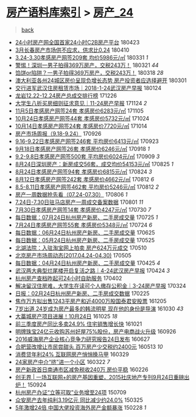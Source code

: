 [房产语料库索引](../../README.md)  > [房产_24](房产_24.md)
====
> [back](../README.md)

- [24小时房产网全国首家24小时C2B房产平台](http://jkwz.applinzi.com/ittc/7095209334055371792.html#24%E5%B0%8F%E6%97%B6%E6%88%BF%E4%BA%A7%E7%BD%91%E5%85%A8%E5%9B%BD%E9%A6%96%E5%AE%B624%E5%B0%8F%E6%97%B6C2B%E6%88%BF%E4%BA%A7%E5%B9%B3%E5%8F%B0) 180423  
- [3月长春房产市场供不应求，供求比0.24](http://jkwz.applinzi.com/ittc/7090271972087038983.html#3%E6%9C%88%E9%95%BF%E6%98%A5%E6%88%BF%E4%BA%A7%E5%B8%82%E5%9C%BA%E4%BE%9B%E4%B8%8D%E5%BA%94%E6%B1%82%EF%BC%8C%E4%BE%9B%E6%B1%82%E6%AF%940.24) 180410  
- [3.24-3.30孝感房产网签209套 均价5986元/㎡](http://jkwz.applinzi.com/ittc/7086586212339155978.html#3.24-3.30%E5%AD%9D%E6%84%9F%E6%88%BF%E4%BA%A7%E7%BD%91%E7%AD%BE209%E5%A5%97+%E5%9D%87%E4%BB%B75986%E5%85%83%2F%E3%8E%A1) 180331 *1* 
- [警惕！深圳一男子拍得369万房产，交税243万！](http://jkwz.applinzi.com/ittc/7083037442921989131.html#%E8%AD%A6%E6%83%95%EF%BC%81%E6%B7%B1%E5%9C%B3%E4%B8%80%E7%94%B7%E5%AD%90%E6%8B%8D%E5%BE%97369%E4%B8%87%E6%88%BF%E4%BA%A7%EF%BC%8C%E4%BA%A4%E7%A8%8E243%E4%B8%87%EF%BC%81) 180321 *44* 
- [馅饼or陷阱？一男子拍得369万房产，交税243万！](http://jkwz.applinzi.com/ittc/7081740276098139142.html#%E9%A6%85%E9%A5%BCor%E9%99%B7%E9%98%B1%EF%BC%9F%E4%B8%80%E7%94%B7%E5%AD%90%E6%8B%8D%E5%BE%97369%E4%B8%87%E6%88%BF%E4%BA%A7%EF%BC%8C%E4%BA%A4%E7%A8%8E243%E4%B8%87%EF%BC%81) 180318 *28* 
- [澳大利亚各州24城区房价呈现负增长态势 房产投资者应选择避开](http://jkwz.applinzi.com/ittc/7075545261374178314.html#%E6%BE%B3%E5%A4%A7%E5%88%A9%E4%BA%9A%E5%90%84%E5%B7%9E24%E5%9F%8E%E5%8C%BA%E6%88%BF%E4%BB%B7%E5%91%88%E7%8E%B0%E8%B4%9F%E5%A2%9E%E9%95%BF%E6%80%81%E5%8A%BF+%E6%88%BF%E4%BA%A7%E6%8A%95%E8%B5%84%E8%80%85%E5%BA%94%E9%80%89%E6%8B%A9%E9%81%BF%E5%BC%80) 180301  
- [交行进军武汉住房租赁市场｜2018-1-24武汉房产早报](http://jkwz.applinzi.com/ittc/7062061474489304070.html#%E4%BA%A4%E8%A1%8C%E8%BF%9B%E5%86%9B%E6%AD%A6%E6%B1%89%E4%BD%8F%E6%88%BF%E7%A7%9F%E8%B5%81%E5%B8%82%E5%9C%BA%EF%BD%9C2018-1-24%E6%AD%A6%E6%B1%89%E6%88%BF%E4%BA%A7%E6%97%A9%E6%8A%A5) 180124  
- [龙岩12.22-12.24房产总成交排行榜](http://jkwz.applinzi.com/ittc/7051306884814881809.html#%E9%BE%99%E5%B2%A912.22-12.24%E6%88%BF%E4%BA%A7%E6%80%BB%E6%88%90%E4%BA%A4%E6%8E%92%E8%A1%8C%E6%A6%9C) 171226  
- [大学生八折买房细则征求意见｜11-24房产早报](http://jkwz.applinzi.com/ittc/7039430232153523217.html#%E5%A4%A7%E5%AD%A6%E7%94%9F%E5%85%AB%E6%8A%98%E4%B9%B0%E6%88%BF%E7%BB%86%E5%88%99%E5%BE%81%E6%B1%82%E6%84%8F%E8%A7%81%EF%BD%9C11-24%E6%88%BF%E4%BA%A7%E6%97%A9%E6%8A%A5) 171124 *2* 
- [11月5日孝感房产网签24套 孝感房价6283元/㎡](http://jkwz.applinzi.com/ittc/7032515874018296849.html#11%E6%9C%885%E6%97%A5%E5%AD%9D%E6%84%9F%E6%88%BF%E4%BA%A7%E7%BD%91%E7%AD%BE24%E5%A5%97+%E5%AD%9D%E6%84%9F%E6%88%BF%E4%BB%B76283%E5%85%83%2F%E3%8E%A1) 171105  
- [10月24日孝感房产网签44套 孝感房价5732元/㎡](http://jkwz.applinzi.com/ittc/7028061713285514256.html#10%E6%9C%8824%E6%97%A5%E5%AD%9D%E6%84%9F%E6%88%BF%E4%BA%A7%E7%BD%91%E7%AD%BE44%E5%A5%97+%E5%AD%9D%E6%84%9F%E6%88%BF%E4%BB%B75732%E5%85%83%2F%E3%8E%A1) 171024  
- [10月14日孝感房产网签24套 孝感房价7720元/㎡](http://jkwz.applinzi.com/ittc/7024350895020721168.html#10%E6%9C%8814%E6%97%A5%E5%AD%9D%E6%84%9F%E6%88%BF%E4%BA%A7%E7%BD%91%E7%AD%BE24%E5%A5%97+%E5%AD%9D%E6%84%9F%E6%88%BF%E4%BB%B77720%E5%85%83%2F%E3%8E%A1) 171014  
- [房产市场周报（9.18-9.24）](http://jkwz.applinzi.com/ittc/7017305099884561425.html#%E6%88%BF%E4%BA%A7%E5%B8%82%E5%9C%BA%E5%91%A8%E6%8A%A5%EF%BC%889.18-9.24%EF%BC%89) 170926  
- [9.16-9.22日孝感房产网签246套 平均房价6413元/㎡](http://jkwz.applinzi.com/ittc/7016442474686579728.html#9.16-9.22%E6%97%A5%E5%AD%9D%E6%84%9F%E6%88%BF%E4%BA%A7%E7%BD%91%E7%AD%BE246%E5%A5%97+%E5%B9%B3%E5%9D%87%E6%88%BF%E4%BB%B76413%E5%85%83%2F%E3%8E%A1) 170923  
- [9月18日孝感房产网签26套 孝感房价6246元/㎡](http://jkwz.applinzi.com/ittc/7014703345716167696.html#9%E6%9C%8818%E6%97%A5%E5%AD%9D%E6%84%9F%E6%88%BF%E4%BA%A7%E7%BD%91%E7%AD%BE26%E5%A5%97+%E5%AD%9D%E6%84%9F%E6%88%BF%E4%BB%B76246%E5%85%83%2F%E3%8E%A1) 170918 *1* 
- [9.2-9.8日孝感房产网签500套 平均房价6024元/㎡](http://jkwz.applinzi.com/ittc/7011250277536236561.html#9.2-9.8%E6%97%A5%E5%AD%9D%E6%84%9F%E6%88%BF%E4%BA%A7%E7%BD%91%E7%AD%BE500%E5%A5%97+%E5%B9%B3%E5%9D%87%E6%88%BF%E4%BB%B76024%E5%85%83%2F%E3%8E%A1) 170909 *3* 
- [8月24日深圳房产：新房成交56套，成交均价54153元/㎡](http://jkwz.applinzi.com/ittc/7005744113528603665.html#8%E6%9C%8824%E6%97%A5%E6%B7%B1%E5%9C%B3%E6%88%BF%E4%BA%A7%EF%BC%9A%E6%96%B0%E6%88%BF%E6%88%90%E4%BA%A456%E5%A5%97%EF%BC%8C%E6%88%90%E4%BA%A4%E5%9D%87%E4%BB%B754153%E5%85%83%2F%E3%8E%A1) 170825 *1* 
- [8月24日孝感房产网签94套 孝感房价6815元/㎡](http://jkwz.applinzi.com/ittc/7005428749741589521.html#8%E6%9C%8824%E6%97%A5%E5%AD%9D%E6%84%9F%E6%88%BF%E4%BA%A7%E7%BD%91%E7%AD%BE94%E5%A5%97+%E5%AD%9D%E6%84%9F%E6%88%BF%E4%BB%B76815%E5%85%83%2F%E3%8E%A1) 170824 *3* 
- [8月12日孝感房产网签242套 孝感房价4662元/㎡](http://jkwz.applinzi.com/ittc/7000977208250991633.html#8%E6%9C%8812%E6%97%A5%E5%AD%9D%E6%84%9F%E6%88%BF%E4%BA%A7%E7%BD%91%E7%AD%BE242%E5%A5%97+%E5%AD%9D%E6%84%9F%E6%88%BF%E4%BB%B74662%E5%85%83%2F%E3%8E%A1) 170812 *6* 
- [8.5-8.11日孝感房产网签462套 平均房价5246元/㎡](http://jkwz.applinzi.com/ittc/7000874434834203665.html#8.5-8.11%E6%97%A5%E5%AD%9D%E6%84%9F%E6%88%BF%E4%BA%A7%E7%BD%91%E7%AD%BE462%E5%A5%97+%E5%B9%B3%E5%9D%87%E6%88%BF%E4%BB%B75246%E5%85%83%2F%E3%8E%A1) 170812 *2* 
- [房产一周数据抢先看（07.24-07.30）](http://jkwz.applinzi.com/ittc/6997638006352380945.html#%E6%88%BF%E4%BA%A7%E4%B8%80%E5%91%A8%E6%95%B0%E6%8D%AE%E6%8A%A2%E5%85%88%E7%9C%8B%EF%BC%8807.24-07.30%EF%BC%89) 170806 *1* 
- [7.24日-7.30日驻马店房产一周成交备案数据](http://jkwz.applinzi.com/ittc/6996742422833660944.html#7.24%E6%97%A5-7.30%E6%97%A5%E9%A9%BB%E9%A9%AC%E5%BA%97%E6%88%BF%E4%BA%A7%E4%B8%80%E5%91%A8%E6%88%90%E4%BA%A4%E5%A4%87%E6%A1%88%E6%95%B0%E6%8D%AE) 170801 *11* 
- [7月30日孝感房产网签14套 孝感房价4247元/㎡](http://jkwz.applinzi.com/ittc/6996153508502701073.html#7%E6%9C%8830%E6%97%A5%E5%AD%9D%E6%84%9F%E6%88%BF%E4%BA%A7%E7%BD%91%E7%AD%BE14%E5%A5%97+%E5%AD%9D%E6%84%9F%E6%88%BF%E4%BB%B74247%E5%85%83%2F%E3%8E%A1) 170730 *7* 
- [每日数据：07月24日杭州房产新房、二手房成交量](http://jkwz.applinzi.com/ittc/6994026315895014417.html#%E6%AF%8F%E6%97%A5%E6%95%B0%E6%8D%AE%EF%BC%9A07%E6%9C%8824%E6%97%A5%E6%9D%AD%E5%B7%9E%E6%88%BF%E4%BA%A7%E6%96%B0%E6%88%BF%E3%80%81%E4%BA%8C%E6%89%8B%E6%88%BF%E6%88%90%E4%BA%A4%E9%87%8F) 170725 *1* 
- [7月24日孝感房产网签55套 孝感房价5348元/㎡](http://jkwz.applinzi.com/ittc/6993925515319444496.html#7%E6%9C%8824%E6%97%A5%E5%AD%9D%E6%84%9F%E6%88%BF%E4%BA%A7%E7%BD%91%E7%AD%BE55%E5%A5%97+%E5%AD%9D%E6%84%9F%E6%88%BF%E4%BB%B75348%E5%85%83%2F%E3%8E%A1) 170724 *6* 
- [每日数据：06月24日杭州房产新房、二手房成交量](http://jkwz.applinzi.com/ittc/6983075206179324932.html#%E6%AF%8F%E6%97%A5%E6%95%B0%E6%8D%AE%EF%BC%9A06%E6%9C%8824%E6%97%A5%E6%9D%AD%E5%B7%9E%E6%88%BF%E4%BA%A7%E6%96%B0%E6%88%BF%E3%80%81%E4%BA%8C%E6%89%8B%E6%88%BF%E6%88%90%E4%BA%A4%E9%87%8F) 170625  
- [每日数据：05月24日杭州房产新房、二手房成交量](http://jkwz.applinzi.com/ittc/6971549784593662980.html#%E6%AF%8F%E6%97%A5%E6%95%B0%E6%8D%AE%EF%BC%9A05%E6%9C%8824%E6%97%A5%E6%9D%AD%E5%B7%9E%E6%88%BF%E4%BA%A7%E6%96%B0%E6%88%BF%E3%80%81%E4%BA%8C%E6%89%8B%E6%88%BF%E6%88%90%E4%BA%A4%E9%87%8F) 170525  
- [北湖法院：入驻淘宝网上拍卖 房产624万元成交](http://jkwz.applinzi.com/ittc/6966067426977383428.html#%E5%8C%97%E6%B9%96%E6%B3%95%E9%99%A2%EF%BC%9A%E5%85%A5%E9%A9%BB%E6%B7%98%E5%AE%9D%E7%BD%91%E4%B8%8A%E6%8B%8D%E5%8D%96+%E6%88%BF%E4%BA%A7624%E4%B8%87%E5%85%83%E6%88%90%E4%BA%A4) 170510  
- [北京房产市场周动态(2017.04.24-04.30)](http://jkwz.applinzi.com/ittc/6964124729173607429.html#%E5%8C%97%E4%BA%AC%E6%88%BF%E4%BA%A7%E5%B8%82%E5%9C%BA%E5%91%A8%E5%8A%A8%E6%80%81%282017.04.24-04.30%29) 170505  
- [每日数据：04月24日杭州房产新房、二手房成交量](http://jkwz.applinzi.com/ittc/6960389856155927557.html#%E6%AF%8F%E6%97%A5%E6%95%B0%E6%8D%AE%EF%BC%9A04%E6%9C%8824%E6%97%A5%E6%9D%AD%E5%B7%9E%E6%88%BF%E4%BA%A7%E6%96%B0%E6%88%BF%E3%80%81%E4%BA%8C%E6%89%8B%E6%88%BF%E6%88%90%E4%BA%A4%E9%87%8F) 170425 *4* 
- [武汉两大典型烂尾楼开启复活之路｜4-24武汉房产早报](http://jkwz.applinzi.com/ittc/6960015667989316613.html#%E6%AD%A6%E6%B1%89%E4%B8%A4%E5%A4%A7%E5%85%B8%E5%9E%8B%E7%83%82%E5%B0%BE%E6%A5%BC%E5%BC%80%E5%90%AF%E5%A4%8D%E6%B4%BB%E4%B9%8B%E8%B7%AF%EF%BD%9C4-24%E6%AD%A6%E6%B1%89%E6%88%BF%E4%BA%A7%E6%97%A9%E6%8A%A5) 170424 *3* 
- [杭州房产查档昨起可24小时自助服务](http://jkwz.applinzi.com/ittc/6951716951108879364.html#%E6%9D%AD%E5%B7%9E%E6%88%BF%E4%BA%A7%E6%9F%A5%E6%A1%A3%E6%98%A8%E8%B5%B7%E5%8F%AF24%E5%B0%8F%E6%97%B6%E8%87%AA%E5%8A%A9%E6%9C%8D%E5%8A%A1) 170402  
- [解决留汉住房难，大学生在读可个人缴存公积金｜3-24房产早报](http://jkwz.applinzi.com/ittc/6948514737791960068.html#%E8%A7%A3%E5%86%B3%E7%95%99%E6%B1%89%E4%BD%8F%E6%88%BF%E9%9A%BE%EF%BC%8C%E5%A4%A7%E5%AD%A6%E7%94%9F%E5%9C%A8%E8%AF%BB%E5%8F%AF%E4%B8%AA%E4%BA%BA%E7%BC%B4%E5%AD%98%E5%85%AC%E7%A7%AF%E9%87%91%EF%BD%9C3-24%E6%88%BF%E4%BA%A7%E6%97%A9%E6%8A%A5) 170324  
- [日报：02月24日杭州房产新房、二手房成交数据](http://jkwz.applinzi.com/ittc/6938520429022151685.html#%E6%97%A5%E6%8A%A5%EF%BC%9A02%E6%9C%8824%E6%97%A5%E6%9D%AD%E5%B7%9E%E6%88%BF%E4%BA%A7%E6%96%B0%E6%88%BF%E3%80%81%E4%BA%8C%E6%89%8B%E6%88%BF%E6%88%90%E4%BA%A4%E6%95%B0%E6%8D%AE) 170225  
- [焦作万方拟出售1243平房产和近4000万股国泰君安股票](http://jkwz.applinzi.com/ittc/6908206755774727173.html#%E7%84%A6%E4%BD%9C%E4%B8%87%E6%96%B9%E6%8B%9F%E5%87%BA%E5%94%AE1243%E5%B9%B3%E6%88%BF%E4%BA%A7%E5%92%8C%E8%BF%914000%E4%B8%87%E8%82%A1%E5%9B%BD%E6%B3%B0%E5%90%9B%E5%AE%89%E8%82%A1%E7%A5%A8) 161205  
- [7岁出道 24岁成为房产最多的韩流明星 现在他的身份是导演](http://jkwz.applinzi.com/ittc/6894880757696168964.html#7%E5%B2%81%E5%87%BA%E9%81%93+24%E5%B2%81%E6%88%90%E4%B8%BA%E6%88%BF%E4%BA%A7%E6%9C%80%E5%A4%9A%E7%9A%84%E9%9F%A9%E6%B5%81%E6%98%8E%E6%98%9F+%E7%8E%B0%E5%9C%A8%E4%BB%96%E7%9A%84%E8%BA%AB%E4%BB%BD%E6%98%AF%E5%AF%BC%E6%BC%94) 161030 *43* 
- [大藁城房产项目进展！10月24日](http://jkwz.applinzi.com/ittc/6892870090499818500.html#%E5%A4%A7%E8%97%81%E5%9F%8E%E6%88%BF%E4%BA%A7%E9%A1%B9%E7%9B%AE%E8%BF%9B%E5%B1%95%EF%BC%8110%E6%9C%8824%E6%97%A5) 161025 *18* 
- [前三季度房产同比多卖24.9% 住宅销售增长快](http://jkwz.applinzi.com/ittc/6891354242035483652.html#%E5%89%8D%E4%B8%89%E5%AD%A3%E5%BA%A6%E6%88%BF%E4%BA%A7%E5%90%8C%E6%AF%94%E5%A4%9A%E5%8D%9624.9%25+%E4%BD%8F%E5%AE%85%E9%94%80%E5%94%AE%E5%A2%9E%E9%95%BF%E5%BF%AB) 161021  
- [明牌珠宝24亿元收购苏州好屋75%股份，房产电商战火升级](http://jkwz.applinzi.com/ittc/6882249416483800068.html#%E6%98%8E%E7%89%8C%E7%8F%A0%E5%AE%9D24%E4%BA%BF%E5%85%83%E6%94%B6%E8%B4%AD%E8%8B%8F%E5%B7%9E%E5%A5%BD%E5%B1%8B75%25%E8%82%A1%E4%BB%BD%EF%BC%8C%E6%88%BF%E4%BA%A7%E7%94%B5%E5%95%86%E6%88%98%E7%81%AB%E5%8D%87%E7%BA%A7) 160926  
- [2016威海房产企业核心竞争力研究报告24日发布](http://jkwz.applinzi.com/ittc/6848315925719417861.html#2016%E5%A8%81%E6%B5%B7%E6%88%BF%E4%BA%A7%E4%BC%81%E4%B8%9A%E6%A0%B8%E5%BF%83%E7%AB%9E%E4%BA%89%E5%8A%9B%E7%A0%94%E7%A9%B6%E6%8A%A5%E5%91%8A24%E6%97%A5%E5%8F%91%E5%B8%83) 160627  
- [合肥营改增让市民尝甜头 百万房产少交税约2400元](http://jkwz.applinzi.com/ittc/6831665341486597124.html#%E5%90%88%E8%82%A5%E8%90%A5%E6%94%B9%E5%A2%9E%E8%AE%A9%E5%B8%82%E6%B0%91%E5%B0%9D%E7%94%9C%E5%A4%B4+%E7%99%BE%E4%B8%87%E6%88%BF%E4%BA%A7%E5%B0%91%E4%BA%A4%E7%A8%8E%E7%BA%A62400%E5%85%83) 160513 *10* 
- [消费贷年利24% 互联网房产悄悄换马甲](http://jkwz.applinzi.com/ittc/6814937764478845957.html#%E6%B6%88%E8%B4%B9%E8%B4%B7%E5%B9%B4%E5%88%A924%25+%E4%BA%92%E8%81%94%E7%BD%91%E6%88%BF%E4%BA%A7%E6%82%84%E6%82%84%E6%8D%A2%E9%A9%AC%E7%94%B2) 160329  
- [24家房产中介“挤”进一个小区](http://jkwz.applinzi.com/ittc/6812342716583117829.html#24%E5%AE%B6%E6%88%BF%E4%BA%A7%E4%B8%AD%E4%BB%8B%E2%80%9C%E6%8C%A4%E2%80%9D%E8%BF%9B%E4%B8%80%E4%B8%AA%E5%B0%8F%E5%8C%BA) 160322 *7* 
- [房产新政首日南通市区减免税收240万 房价平稳](http://jkwz.applinzi.com/ittc/6803061892100654085.html#%E6%88%BF%E4%BA%A7%E6%96%B0%E6%94%BF%E9%A6%96%E6%97%A5%E5%8D%97%E9%80%9A%E5%B8%82%E5%8C%BA%E5%87%8F%E5%85%8D%E7%A8%8E%E6%94%B6240%E4%B8%87+%E6%88%BF%E4%BB%B7%E5%B9%B3%E7%A8%B3) 160226  
- [创无界 | 一场互联网+的房产基因重塑，2015社庆地产专刊9月24日重磅出炉！](http://jkwz.applinzi.com/ittc/6745668943990899717.html#%E5%88%9B%E6%97%A0%E7%95%8C+%7C+%E4%B8%80%E5%9C%BA%E4%BA%92%E8%81%94%E7%BD%91%2B%E7%9A%84%E6%88%BF%E4%BA%A7%E5%9F%BA%E5%9B%A0%E9%87%8D%E5%A1%91%EF%BC%8C2015%E7%A4%BE%E5%BA%86%E5%9C%B0%E4%BA%A7%E4%B8%93%E5%88%8A9%E6%9C%8824%E6%97%A5%E9%87%8D%E7%A3%85%E5%87%BA%E7%82%89%EF%BC%81) 150924  
- [杭州房产办证“立等可取”业务增至24项](http://jkwz.applinzi.com/ittc/547650611427299071.html#%E6%9D%AD%E5%B7%9E%E6%88%BF%E4%BA%A7%E5%8A%9E%E8%AF%81%E2%80%9C%E7%AB%8B%E7%AD%89%E5%8F%AF%E5%8F%96%E2%80%9D%E4%B8%9A%E5%8A%A1%E5%A2%9E%E8%87%B324%E9%A1%B9) 150709  
- [众安房产去年纯利3.19亿元 同比减少约24.0%](http://jkwz.applinzi.com/ittc/547650611399208972.html#%E4%BC%97%E5%AE%89%E6%88%BF%E4%BA%A7%E5%8E%BB%E5%B9%B4%E7%BA%AF%E5%88%A93.19%E4%BA%BF%E5%85%83+%E5%90%8C%E6%AF%94%E5%87%8F%E5%B0%91%E7%BA%A624.0%25) 150325  
- [5年激增24倍 中国大佬投资海外房产金额暴涨](http://jkwz.applinzi.com/ittc/547650611396431923.html#5%E5%B9%B4%E6%BF%80%E5%A2%9E24%E5%80%8D+%E4%B8%AD%E5%9B%BD%E5%A4%A7%E4%BD%AC%E6%8A%95%E8%B5%84%E6%B5%B7%E5%A4%96%E6%88%BF%E4%BA%A7%E9%87%91%E9%A2%9D%E6%9A%B4%E6%B6%A8) 150228 *1* 
